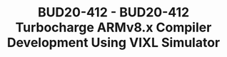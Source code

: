 ---
categories:
- bud20
description: Android phones with Armv8.1+ features are in the market for over a year
  now and LCG ART team has been optimising ART compiler with Armv8.x features. However,
  without hardware support and proper emulator tools, it can be very challenging for
  both downstream develop and and upstream project (Google AOSP) to develop/debug/test
  our Armv8.x optimisation patches.<br /> <br /> In this presentation, we will share
  our solution of integrating VIXL simulator in Android Runtime. VIXL simulator can
  simulate any instruction emitted by the VIXL A64 assembler on x86 and ARM platforms.
  It is configurable and provide debugging features like register tracing. With this
  simulator, our developers and upstream project (ART) owners can easily debug and
  test Armv8.x new features, and improve ART compiler development productivity. <br
  /> <br /> We'll present:<br /> - Some cool features of VIXL simulator.<br /> - How
  to develop compiler optimisations with VIXL standalone simulator.<br /> - Integrate
  VIXL simulator in ART.<br /> - ART debugging & testing enhancements with such simulator
  solution.
image:
  featured: 'true'
  path: https://static.linaro.org/connect/bud20/images/BUD20-412.png
session_id: BUD20-412
session_speakers:
- speaker_bio: For over a decade, Xueliang has been working on high performance interpreters,
    JIT compilers and binary translation system projects. In recent years, he has
    been working on Android Runtime (ART) project, leading a team of engineers to
    optimise ART for Arm platforms.<br />
  speaker_company: ARM
  speaker_image: http://avatars.sched.co/4/31/8935430/avatar.jpg.320x320px.jpg?dad
  speaker_name: Xueliang Zhong
  speaker_position: Tech Lead
  speaker_role: attendee, speaker
session_track: Android
tag: session
tags: Android
title: BUD20-412 - BUD20-412 Turbocharge ARMv8.x Compiler Development Using VIXL Simulator
---